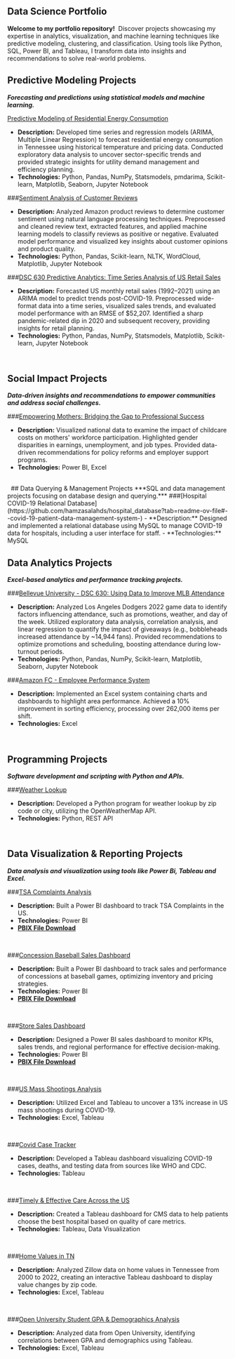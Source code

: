 ## Data Science Portfolio

**Welcome to my portfolio repository!** 
Discover projects showcasing my expertise in analytics, visualization, and machine learning techniques like predictive modeling, clustering, and classification. Using tools like Python, SQL, Power BI, and Tableau, I transform data into insights and recommendations to solve real-world problems.

<be>

## Predictive Modeling Projects

***Forecasting and predictions using statistical models and machine learning.***

[Predictive Modeling of Residential Energy Consumption](https://github.com/hamzasalahds/Electricity_Consumption_in_TN?tab=readme-ov-file#tennessee-energy-consumption-forecasting)
- **Description:** Developed time series and regression models (ARIMA, Multiple Linear Regression) to forecast residential energy consumption in Tennessee using historical temperature and pricing data. Conducted exploratory data analysis to uncover sector-specific trends and provided strategic insights for utility demand management and efficiency planning.
- **Technologies:** Python, Pandas, NumPy, Statsmodels, pmdarima, Scikit-learn, Matplotlib, Seaborn, Jupyter Notebook

<be>

###[Sentiment Analysis of Customer Reviews](https://github.com/hamzasalahds/amazon_reviews/blob/main/README.md#--sentiment-analysis-of-customer-reviews--dsc-550-data-mining)
- **Description:** Analyzed Amazon product reviews to determine customer sentiment using natural language processing techniques. Preprocessed and cleaned review text, extracted features, and applied machine learning models to classify reviews as positive or negative. Evaluated model performance and visualized key insights about customer opinions and product quality. 
- **Technologies:** Python, Pandas, Scikit-learn, NLTK, WordCloud, Matplotlib, Jupyter Notebook

<be>

###[DSC 630 Predictive Analytics: Time Series Analysis of US Retail Sales]()
- **Description:** Forecasted US monthly retail sales (1992–2021) using an ARIMA model to predict trends post-COVID-19. Preprocessed wide-format data into a time series, visualized sales trends, and evaluated model performance with an RMSE of $52,207. Identified a sharp pandemic-related dip in 2020 and subsequent recovery, providing insights for retail planning.
- **Technologies:** Python, Pandas, NumPy, Statsmodels, Matplotlib, Scikit-learn, Jupyter Notebook

<br />

## Social Impact Projects 
***Data-driven insights and recommendations to empower communities and address social challenges.***

###[Empowering Mothers: Bridging the Gap to Professional Success](https://github.com/hamzasalahds/bridge-the-gap?tab=readme-ov-file#empowering-mothers-bridging-the-gap-to-professional-success)
- **Description:** Visualized national data to examine the impact of childcare costs on mothers' workforce participation. Highlighted gender disparities in earnings, unemployment, and job types. Provided data-driven recommendations for policy reforms and employer support programs.
- **Technologies:** Power BI, Excel
<br />
 
## Data Querying & Management Projects
***SQL and data management projects focusing on database design and querying.***
###[Hospital COVID-19 Relational Database](https://github.com/hamzasalahds/hospital_database?tab=readme-ov-file#--covid-19-patient-data-management-system-)
- **Description:** Designed and implemented a relational database using MySQL to manage COVID-19 data for hospitals, including a user interface for staff.
- **Technologies:** MySQL
<br />


## Data Analytics Projects
***Excel-based analytics and performance tracking projects.***

###[Bellevue University - DSC 630: Using Data to Improve MLB Attendance]()
- **Description:** Analyzed Los Angeles Dodgers 2022 game data to identify factors influencing attendance, such as promotions, weather, and day of the week. Utilized exploratory data analysis, correlation analysis, and linear regression to quantify the impact of giveaways (e.g., bobbleheads increased attendance by ~14,944 fans). Provided recommendations to optimize promotions and scheduling, boosting attendance during low-turnout periods.
- **Technologies:** Python, Pandas, NumPy, Scikit-learn, Matplotlib, Seaborn, Jupyter Notebook

###[Amazon FC - Employee Performance System](https://github.com/hamzasalahds/Amazon_Project/blob/main/README.md#amazon-fc---employee-performance-system)
- **Description:** Implemented an Excel system containing charts and dashboards to highlight area performance. Achieved a 10% improvement in sorting efficiency, processing over 262,000 items per shift.
- **Technologies:** Excel
<br />

## Programming Projects
**_Software development and scripting with Python and APIs._**

###[Weather Lookup](https://github.com/hamzasalahds/weather-lookup?tab=readme-ov-file#-dsc-510-programming---bellevue-university)
- **Description:** Developed a Python program for weather lookup by zip code or city, utilizing the OpenWeatherMap API.
- **Technologies:** Python, REST API
<br />

## Data Visualization & Reporting Projects
**_Data analysis and visualization using tools like Power Bi, Tableau and Excel._**

###[TSA Complaints Analysis](https://1drv.ms/b/c/8232850de7f5f589/ESPpzVVPixdFihRHDNWBOhABzqXMPMurhiZHJnLCG5iLAg?e=vBAqzX)
- **Description:** Built a Power BI dashboard to track TSA Complaints in the US.
- **Technologies:** Power BI
- [**PBIX File Download**](https://1drv.ms/u/c/8232850de7f5f589/EXUyE0Ey2nlPqeCvx5i56IsBPWECKbIcLeAXn_mtwZiYjg?e=HHIfsX)

<br>

###[Concession Baseball Sales Dashboard](https://1drv.ms/b/s!Aon19ecNhTKCgbV3dBp83UAYVuoJ1Q?e=H5230v)
- **Description:** Built a Power BI dashboard to track sales and performance of concessions at baseball games, optimizing inventory and pricing strategies.
- **Technologies:** Power BI
- [**PBIX File Download**](https://1drv.ms/u/s!Aon19ecNhTKCgbV1IqDZlEuzG5nALQ?e=B9U4pA)

<br>

###[Store Sales Dashboard](https://1drv.ms/b/s!Aon19ecNhTKCgbV20rEKJWOOHrFJWQ?e=P2fepE)
- **Description:** Designed a Power BI sales dashboard to monitor KPIs, sales trends, and regional performance for effective decision-making.
- **Technologies:** Power BI
- [**PBIX File Download**](https://1drv.ms/u/s!Aon19ecNhTKCgbV0q8GDJZefIUDHEw?e=f07fRR)
 
<br>

###[US Mass Shootings Analysis](https://github.com/hamzasalahds/US-Mass-Shootings-Analysis?tab=readme-ov-file#us-mass-shootings-analysis)
- **Description:** Utilized Excel and Tableau to uncover a 13% increase in US mass shootings during COVID-19.
- **Technologies:** Excel, Tableau

<br>

###[Covid Case Tracker](https://public.tableau.com/app/profile/hamzasalahds/viz/GlobalCOVID-19CaseTracker/Covid-19CaseTracker)
- **Description:** Developed a Tableau dashboard visualizing COVID-19 cases, deaths, and testing data from sources like WHO and CDC.
- **Technologies:** Tableau

<br>

###[Timely & Effective Care Across the US](https://public.tableau.com/app/profile/hamzasalahds/viz/TimelyEffectiveCarebyHospitalinTheUnitedStatesDashboardCMS/TimelyEffectiveCarebyHospitalinTheUnitedStatesDashboardCMS)
- **Description:** Created a Tableau dashboard for CMS data to help patients choose the best hospital based on quality of care metrics.
- **Technologies:** Tableau, Data Visualization

<br>

###[Home Values in TN](https://public.tableau.com/app/profile/hamzasalahds/viz/Single-FamilyHomeValuesinTennesseeDashboardZillow/Dashboard)
- **Description:** Analyzed Zillow data on home values in Tennessee from 2000 to 2022, creating an interactive Tableau dashboard to display value changes by zip code.
- **Technologies:** Excel, Tableau
 
<br>

###[Open University Student GPA & Demographics Analysis](https://public.tableau.com/app/profile/hamzasalahds/viz/StudentGPADemographicsAnalysisDashboardOpenUniversity/StudentGPADemographicsAnalysisDashboard)
- **Description:** Analyzed data from Open University, identifying correlations between GPA and demographics using Tableau.
- **Technologies:** Excel, Tableau

